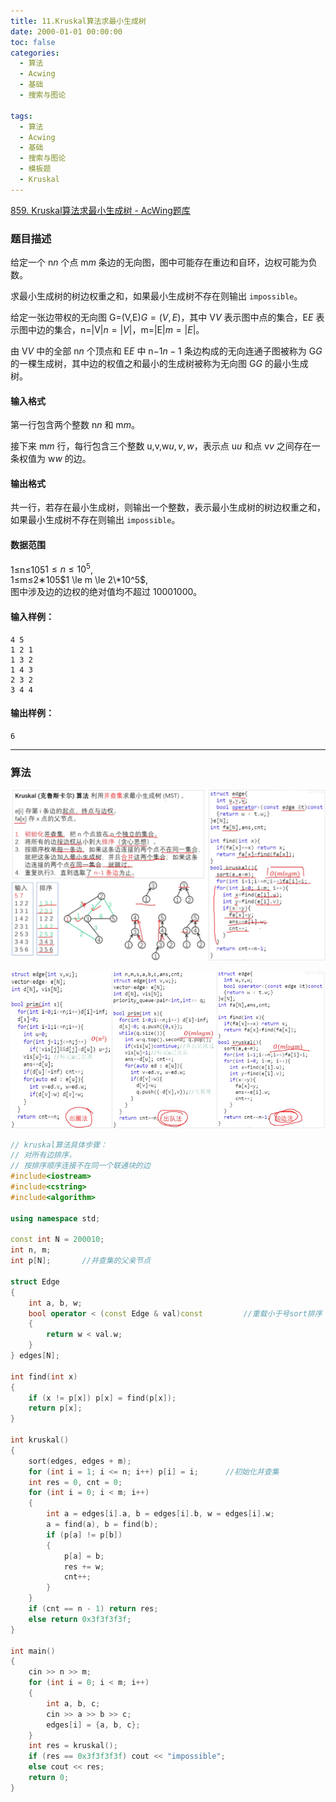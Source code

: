 ```yaml
---
title: 11.Kruskal算法求最小生成树
date: 2000-01-01 00:00:00
toc: false
categories:
  - 算法
  - Acwing
  - 基础
  - 搜索与图论

tags:
  - 算法
  - Acwing
  - 基础
  - 搜索与图论
  - 模板题
  - Kruskal
---
```


[859. Kruskal算法求最小生成树 - AcWing题库](https://www.acwing.com/problem/content/861/)
### 题目描述
给定一个 n$n$ 个点 m$m$ 条边的无向图，图中可能存在重边和自环，边权可能为负数。

求最小生成树的树边权重之和，如果最小生成树不存在则输出 `impossible`。

给定一张边带权的无向图 G\=(V,E)$G=(V, E)$，其中 V$V$ 表示图中点的集合，E$E$ 表示图中边的集合，n\=|V|$n=|V|$，m\=|E|$m=|E|$。

由 V$V$ 中的全部 n$n$ 个顶点和 E$E$ 中 n−1$n-1$ 条边构成的无向连通子图被称为 G$G$ 的一棵生成树，其中边的权值之和最小的生成树被称为无向图 G$G$ 的最小生成树。

#### 输入格式

第一行包含两个整数 n$n$ 和 m$m$。

接下来 m$m$ 行，每行包含三个整数 u,v,w$u,v,w$，表示点 u$u$ 和点 v$v$ 之间存在一条权值为 w$w$ 的边。

#### 输出格式

共一行，若存在最小生成树，则输出一个整数，表示最小生成树的树边权重之和，如果最小生成树不存在则输出 `impossible`。

#### 数据范围

1≤n≤105$1 \le n \le 10^5$,  
1≤m≤2∗105$1 \le m \le 2\*10^5$,  
图中涉及边的边权的绝对值均不超过 1000$1000$。

#### 输入样例：

```
4 5
1 2 1
1 3 2
1 4 3
2 3 2
3 4 4
```

#### 输出样例：

```
6
```

---
### 算法

![](11.Kruskal算法求最小生成树/Pasted%20image%2020240509212929.png)

![](11.Kruskal算法求最小生成树/Pasted%20image%2020240509213040.png)

```cpp
// kruskal算法具体步骤：
// 对所有边排序，
// 按排序顺序连接不在同一个联通块的边
#include<iostream>
#include<cstring>
#include<algorithm>

using namespace std;

const int N = 200010;
int n, m;
int p[N];       //并查集的父亲节点

struct Edge
{
    int a, b, w;
    bool operator < (const Edge & val)const         //重载小于号sort排序
    {
        return w < val.w;
    }
} edges[N];

int find(int x)
{
    if (x != p[x]) p[x] = find(p[x]);
    return p[x];
}

int kruskal()
{
    sort(edges, edges + m);
    for (int i = 1; i <= n; i++) p[i] = i;      //初始化并查集
    int res = 0, cnt = 0;
    for (int i = 0; i < m; i++)
    {
        int a = edges[i].a, b = edges[i].b, w = edges[i].w;
        a = find(a), b = find(b);
        if (p[a] != p[b])
        {
            p[a] = b;
            res += w;
            cnt++;
        }
    }
    if (cnt == n - 1) return res;
    else return 0x3f3f3f3f;
}

int main()
{
    cin >> n >> m;
    for (int i = 0; i < m; i++)
    {
        int a, b, c;
        cin >> a >> b >> c;
        edges[i] = {a, b, c};
    }
    int res = kruskal();
    if (res == 0x3f3f3f3f) cout << "impossible";
    else cout << res;
    return 0;
}
```

